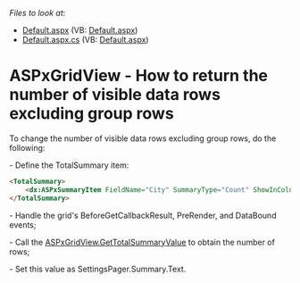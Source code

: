 <!-- default file list -->
*Files to look at*:

* [Default.aspx](./CS/WebSite/Default.aspx) (VB: [Default.aspx](./VB/WebSite/Default.aspx))
* [Default.aspx.cs](./CS/WebSite/Default.aspx.cs) (VB: [Default.aspx](./VB/WebSite/Default.aspx))
<!-- default file list end -->
# ASPxGridView - How to return the number of visible data rows excluding group rows


<p>To change the number of visible data rows excluding group rows, do the following:</p><p>- Define the TotalSummary item:</p>

```aspx
<TotalSummary>
    <dx:ASPxSummaryItem FieldName="City" SummaryType="Count" ShowInColumn="City" DisplayFormat="{0} Item(s)" />
</TotalSummary>

```

<p> </p><p>- Handle the grid's BeforeGetCallbackResult, PreRender, and DataBound events;</p><p>- Call the <a href="http://documentation.devexpress.com/#AspNet/DevExpressWebASPxGridViewASPxGridView_GetTotalSummaryValuetopic"><u>ASPxGridView.GetTotalSummaryValue</u></a> to obtain the number of rows;</p><p>- Set this value as SettingsPager.Summary.Text.</p>

<br/>


